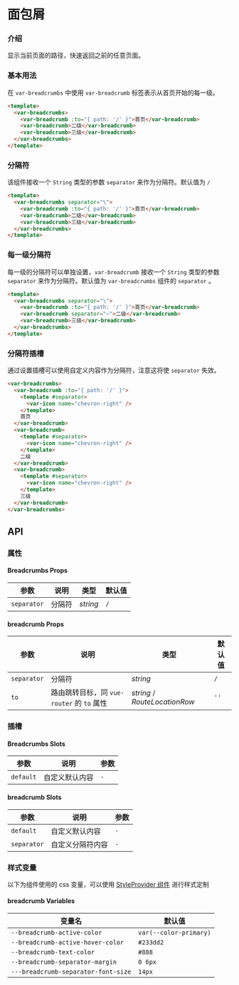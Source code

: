 # 面包屑

### 介绍

显示当前页面的路径，快速返回之前的任意页面。

### 基本用法

在 `var-breadcrumbs` 中使用 `var-breadcrumb` 标签表示从首页开始的每一级。

```html
<template>
  <var-breadcrumbs>
    <var-breadcrumb :to="{ path: '/' }">首页</var-breadcrumb>
    <var-breadcrumb>二级</var-breadcrumb>
    <var-breadcrumb>三级</var-breadcrumb>
  </var-breadcrumbs>
</template>
```

### 分隔符

该组件接收一个 `String` 类型的参数 `separator` 来作为分隔符。默认值为 `/`

```html
<template>
  <var-breadcrumbs separator="\">
    <var-breadcrumb :to="{ path: '/' }">首页</var-breadcrumb>
    <var-breadcrumb>二级</var-breadcrumb>
    <var-breadcrumb>三级</var-breadcrumb>
  </var-breadcrumbs>
</template>
```

### 每一级分隔符

每一级的分隔符可以单独设置，`var-breadcrumb` 接收一个 `String` 类型的参数 `separator` 来作为分隔符。默认值为 `var-breadcrumbs` 组件的 `separator` 。

```html
<template>
  <var-breadcrumbs separator="\">
    <var-breadcrumb :to="{ path: '/' }">首页</var-breadcrumb>
    <var-breadcrumb separator="~">二级</var-breadcrumb>
    <var-breadcrumb>三级</var-breadcrumb>
  </var-breadcrumbs>
</template>
```

### 分隔符插槽

通过设置插槽可以使用自定义内容作为分隔符，注意这将使 `separator` 失效。

```html
<var-breadcrumbs>
  <var-breadcrumb :to="{ path: '/' }">
    <template #separator>
      <var-icon name="chevron-right" />
    </template>
    首页
  </var-breadcrumb>
  <var-breadcrumb>
    <template #separator>
      <var-icon name="chevron-right" />
    </template>
    二级
  </var-breadcrumb>
  <var-breadcrumb>
    <template #separator>
      <var-icon name="chevron-right" />
    </template>
    三级
  </var-breadcrumb>
</var-breadcrumbs>
```

## API

### 属性

#### Breadcrumbs Props

| 参数        | 说明   | 类型     | 默认值 |
| ----------- | ------ | -------- | ------ |
| `separator` | 分隔符 | _string_ | `/`    |

#### breadcrumb Props

| 参数        | 说明                                       | 类型                          | 默认值 |
| ----------- | ------------------------------------------ | ----------------------------- | ------ |
| `separator` | 分隔符                                     | _string_                      | `/`    |
| `to`        | 路由跳转目标，同 `vue-router` 的 `to` 属性 | _string_ / _RouteLocationRow_ | `''`   |

### 插槽

#### Breadcrumbs Slots

| 参数      | 说明           | 参数 |
| --------- | -------------- | ---- |
| `default` | 自定义默认内容 | `-`  |

#### breadcrumb Slots

| 参数        | 说明             | 参数 |
| ----------- | ---------------- | ---- |
| `default`   | 自定义默认内容   | `-`  |
| `separator` | 自定义分隔符内容 | `-`  |

### 样式变量

以下为组件使用的 css 变量，可以使用 [StyleProvider 组件](#/zh-CN/style-provider) 进行样式定制

#### breadcrumb Variables

| 变量名                              | 默认值                 |
| ----------------------------------- | ---------------------- |
| `--breadcrumb-active-color`         | `var(--color-primary)` |
| `--breadcrumb-active-hover-color`   | `#233dd2`              |
| `--breadcrumb-text-color`           | `#888`                 |
| `--breadcrumb-separator-margin`     | `0 6px`                |
| `---breadcrumb-separator-font-size` | `14px`                 |
